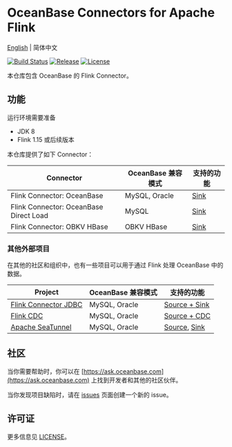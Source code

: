 # OceanBase Connectors for Apache Flink

[English](README.md) | 简体中文

[![Build Status](https://github.com/oceanbase/flink-connector-oceanbase/actions/workflows/push_pr.yml/badge.svg?branch=main)](https://github.com/oceanbase/flink-connector-oceanbase/actions/workflows/push_pr.yml?query=branch%3Amain)
[![Release](https://img.shields.io/github/release/oceanbase/flink-connector-oceanbase.svg)](https://github.com/oceanbase/flink-connector-oceanbase/releases)
[![License](https://img.shields.io/badge/License-Apache_2.0-blue.svg)](https://opensource.org/licenses/Apache-2.0)

本仓库包含 OceanBase 的 Flink Connector。

## 功能

运行环境需要准备

- JDK 8
- Flink 1.15 或后续版本

本仓库提供了如下 Connector：

|               Connector                | OceanBase 兼容模式 |                            支持的功能                             |
|----------------------------------------|----------------|--------------------------------------------------------------|
| Flink Connector: OceanBase             | MySQL, Oracle  | [Sink](docs/sink/flink-connector-oceanbase_cn.md)            |
| Flink Connector: OceanBase Direct Load | MySQL          | [Sink](docs/sink/flink-connector-oceanbase-directload_cn.md) |
| Flink Connector: OBKV HBase            | OBKV HBase     | [Sink](docs/sink/flink-connector-obkv-hbase_cn.md)           |

### 其他外部项目

在其他的社区和组织中，也有一些项目可以用于通过 Flink 处理 OceanBase 中的数据。

|                                Project                                 | OceanBase 兼容模式 |                                                                      支持的功能                                                                       |
|------------------------------------------------------------------------|----------------|--------------------------------------------------------------------------------------------------------------------------------------------------|
| [Flink Connector JDBC](https://github.com/apache/flink-connector-jdbc) | MySQL, Oracle  | [Source + Sink](https://nightlies.apache.org/flink/flink-docs-release-1.19/zh/docs/connectors/table/jdbc/)                                       |
| [Flink CDC](https://github.com/ververica/flink-cdc-connectors)         | MySQL, Oracle  | [Source + CDC](https://nightlies.apache.org/flink/flink-cdc-docs-master/zh/docs/connectors/flink-sources/oceanbase-cdc/)                         |
| [Apache SeaTunnel](https://github.com/apache/seatunnel)                | MySQL, Oracle  | [Source](https://seatunnel.apache.org/docs/connector-v2/source/OceanBase), [Sink](https://seatunnel.apache.org/docs/connector-v2/sink/OceanBase) |

## 社区

当你需要帮助时，你可以在 [https://ask.oceanbase.com](https://ask.oceanbase.com) 上找到开发者和其他的社区伙伴。

当你发现项目缺陷时，请在 [issues](https://github.com/oceanbase/flink-connector-oceanbase/issues) 页面创建一个新的 issue。

## 许可证

更多信息见 [LICENSE](LICENSE)。
